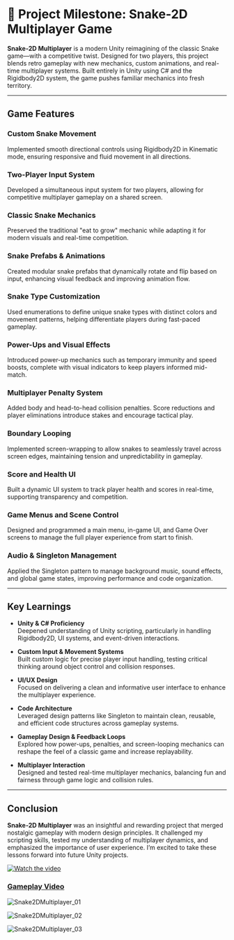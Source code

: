 # 🚀 Project Milestone: Snake-2D Multiplayer Game

**Snake-2D Multiplayer** is a modern Unity reimagining of the classic Snake game—with a competitive twist. Designed for two players, this project blends retro gameplay with new mechanics, custom animations, and real-time multiplayer systems. Built entirely in Unity using C# and the Rigidbody2D system, the game pushes familiar mechanics into fresh territory.

---

## Game Features

### Custom Snake Movement  
Implemented smooth directional controls using Rigidbody2D in Kinematic mode, ensuring responsive and fluid movement in all directions.

### Two-Player Input System  
Developed a simultaneous input system for two players, allowing for competitive multiplayer gameplay on a shared screen.

### Classic Snake Mechanics  
Preserved the traditional "eat to grow" mechanic while adapting it for modern visuals and real-time competition.

### Snake Prefabs & Animations  
Created modular snake prefabs that dynamically rotate and flip based on input, enhancing visual feedback and improving animation flow.

### Snake Type Customization  
Used enumerations to define unique snake types with distinct colors and movement patterns, helping differentiate players during fast-paced gameplay.

### Power-Ups and Visual Effects  
Introduced power-up mechanics such as temporary immunity and speed boosts, complete with visual indicators to keep players informed mid-match.

### Multiplayer Penalty System  
Added body and head-to-head collision penalties. Score reductions and player eliminations introduce stakes and encourage tactical play.

### Boundary Looping  
Implemented screen-wrapping to allow snakes to seamlessly travel across screen edges, maintaining tension and unpredictability in gameplay.

### Score and Health UI  
Built a dynamic UI system to track player health and scores in real-time, supporting transparency and competition.

### Game Menus and Scene Control  
Designed and programmed a main menu, in-game UI, and Game Over screens to manage the full player experience from start to finish.

### Audio & Singleton Management  
Applied the Singleton pattern to manage background music, sound effects, and global game states, improving performance and code organization.

---

## Key Learnings

- **Unity & C# Proficiency**  
  Deepened understanding of Unity scripting, particularly in handling Rigidbody2D, UI systems, and event-driven interactions.

- **Custom Input & Movement Systems**  
  Built custom logic for precise player input handling, testing critical thinking around object control and collision responses.

- **UI/UX Design**  
  Focused on delivering a clean and informative user interface to enhance the multiplayer experience.

- **Code Architecture**  
  Leveraged design patterns like Singleton to maintain clean, reusable, and efficient code structures across gameplay systems.

- **Gameplay Design & Feedback Loops**  
  Explored how power-ups, penalties, and screen-looping mechanics can reshape the feel of a classic game and increase replayability.

- **Multiplayer Interaction**  
  Designed and tested real-time multiplayer mechanics, balancing fun and fairness through game logic and collision rules.

---

## Conclusion

**Snake-2D Multiplayer** was an insightful and rewarding project that merged nostalgic gameplay with modern design principles. It challenged my scripting skills, tested my understanding of multiplayer dynamics, and emphasized the importance of user experience. I’m excited to take these lessons forward into future Unity projects.

[![Watch the video](https://img.youtube.com/vi/4RpwhrWOcO8/maxresdefault.jpg)](https://youtu.be/4RpwhrWOcO8)
### [Gameplay Video](https://youtu.be/4RpwhrWOcO8)

![Snake2DMultiplayer_01](https://github.com/user-attachments/assets/b4f7f169-a3a3-4b76-b96c-211b08161c25)

![Snake2DMultiplayer_02](https://github.com/user-attachments/assets/0db201f0-28aa-47ba-81cc-dfca4f911913)

![Snake2DMultiplayer_03](https://github.com/user-attachments/assets/29fb002a-07d1-4d08-8c51-a69da5664b9a)
